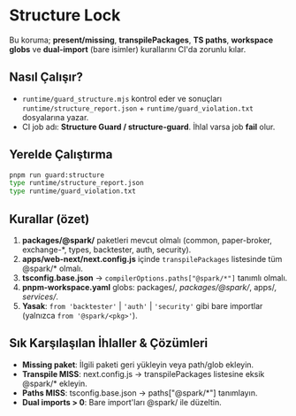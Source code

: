 # Structure Lock

Bu koruma; **present/missing**, **transpilePackages**, **TS paths**, **workspace globs** ve **dual-import** (bare isimler) kurallarını CI'da zorunlu kılar.

## Nasıl Çalışır?
- `runtime/guard_structure.mjs` kontrol eder ve sonuçları `runtime/structure_report.json` + `runtime/guard_violation.txt` dosyalarına yazar.
- CI job adı: **Structure Guard / structure-guard**. İhlal varsa job **fail** olur.

## Yerelde Çalıştırma
```bash
pnpm run guard:structure
type runtime/structure_report.json
type runtime/guard_violation.txt
```

## Kurallar (özet)

1. **packages/@spark/** paketleri mevcut olmalı (common, paper-broker, exchange-*, types, backtester, auth, security).
2. **apps/web-next/next.config.js** içinde `transpilePackages` listesinde tüm @spark/* olmalı.
3. **tsconfig.base.json** → `compilerOptions.paths["@spark/*"]` tanımlı olmalı.
4. **pnpm-workspace.yaml** globs: packages/*, packages/@spark/*, apps/*, services/*.
5. **Yasak**: `from 'backtester'` | `'auth'` | `'security'` gibi bare importlar (yalnızca `from '@spark/<pkg>'`).

## Sık Karşılaşılan İhlaller & Çözümleri

- **Missing paket**: İlgili paketi geri yükleyin veya path/glob ekleyin.
- **Transpile MISS**: next.config.js → transpilePackages listesine eksik @spark/* ekleyin.
- **Paths MISS**: tsconfig.base.json → paths["@spark/*"] tanımlayın.
- **Dual imports > 0**: Bare import'ları @spark/<pkg> ile düzeltin. 